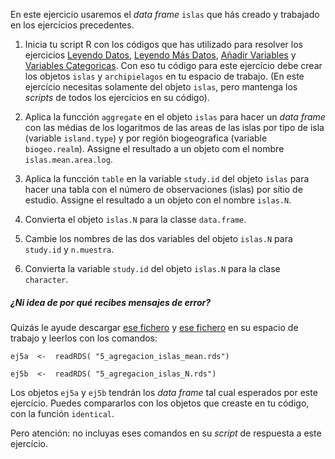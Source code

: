 En este ejercicio usaremos el  *data frame* `islas` que hás creado y trabajado en los ejercícios precedentes. 

1. Inicia tu script R con los códigos que has utilizado para resolver los ejercicios [Leyendo Datos](http://notar.ib.usp.br/exercicio/128), [Leyendo Más Datos](http://notar.ib.usp.br/exercicio/130), [Añadir Variables](http://notar.ib.usp.br/exercicio/131) y [Variables Categoricas](http://notar.ib.usp.br/exercicio/132). Con eso tu código para este ejercício debe crear los objetos `islas` y `archipielagos` en tu espacio de trabajo. (En este ejercício necesitas solamente del objeto `islas`, pero mantenga los *scripts* de todos los ejercícios en su código).

2. Aplica la funcción `aggregate` en el objeto `islas` para hacer un *data frame* con las médias de los logaritmos de las areas de las islas por tipo de isla (variable  `island.type`) y por región biogeografica (variable `biogeo.realm`). Assigne el resultado a un objeto com el nombre `islas.mean.area.log`.

3. Aplica la funcción `table` en la variable `study.id` del objeto `islas` para hacer una tabla con el número de observaciones (islas) por sítio de estudio. Assigne el resultado a un objeto con el nombre `islas.N`.

4. Convierta el objeto `islas.N` para la classe `data.frame`.

5. Cambie los nombres de las dos variables del objeto `islas.N` para `study.id` y `n.muestra`.

6. Convierta la variable `study.id` del objeto `islas.N` para la clase `character`.

##### ¿Ni idea de por qué recibes mensajes de error? 

Quizás le ayude descargar [ese fichero](https://github.com/piLaboratory/R_UNMSM/raw/refs/heads/master/notaR/5_agregacion_islas_mean.rds) y  [ese fichero](https://github.com/piLaboratory/R_UNMSM/raw/refs/heads/master/notaR/5_agregacion_islas_N.rds) en su espacio de trabajo y leerlos con los comandos:

`ej5a  <-  readRDS( "5_agregacion_islas_mean.rds")`

`ej5b  <-  readRDS( "5_agregacion_islas_N.rds")`


Los objetos `ej5a` y `ej5b`  tendrán los *data frame* tal cual esperados por este ejercício. Puedes compararlos con los objetos que creaste en tu código, con la función `identical`. 

Pero atención: no incluyas eses comandos en su *script* de respuesta a este ejercício.
